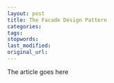 ```yaml
---
layout: post
title: The Facade Design Pattern
categories:
tags:
stopwords:
last_modified:
original_url: 
---
```


The article goes here

